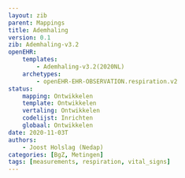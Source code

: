 ```yaml
---
layout: zib
parent: Mappings
title: Ademhaling
version: 0.1
zib: Ademhaling-v3.2
openEHR:
    templates: 
        - Ademhaling-v3.2(2020NL)
    archetypes: 
        - openEHR-EHR-OBSERVATION.respiration.v2
status:
    mapping: Ontwikkelen
    template: Ontwikkelen
    vertaling: Ontwikkelen
    codelijst: Inrichten
    globaal: Ontwikkelen
date: 2020-11-03T
authors: 
    - Joost Holslag (Nedap)
categories: [BgZ, Metingen]
tags: [measurements, respiration, vital_signs]
---
```



